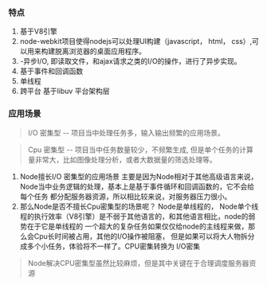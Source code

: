 ### 特点
1. 基于V8引擎
2. node-webkit项目使得nodejs可以处理UI构建（javascript， html， css）,可以用来构建脱离浏览器的桌面应用程序。
3. -异步I/O, 即读取文件，和ajax请求之类的I/O的操作，进行了异步实现。
4. 基于事件和回调函数
5. 单线程
6. 跨平台 基于libuv 平台架构层

### 应用场景
> I/O 密集型 -- 项目当中处理任务多，输入输出频繁的应用场景。

>Cpu 密集型 -- 项目当中任务数量较少，不频繁生成, 但是单个任务的计算量非常大，比如图像处理分析，或者大数据量的筛选处理等。

1. Node擅长I/O 密集型的应用场景 主要是因为Node相对于其他高级语言来说， Node当中业务逻辑的处理，基本上是基于事件循环和回调函数的，它不会给每个任务
都分配服务器资源，所以相比较来说，对服务器压力很小。
2. 那么Node是否不擅长Cpu密集型的场景呢？ Node是单线程的， Node单个线程的执行效率（V8引擎）是不弱于其他语言的，和其他语言相比，node的弱势在于它是单线程的
一个超大的复杂任务如果仅仅给node的主线程来做，那么会Cpu长时间被占用，其他的I/O操作被阻塞， 但是如果可以将大人物拆分成多个小任务，体验将不一样了。CPU密集转换为
I/O密集

>Node解决CPU密集型虽然比较麻烦，但是其中关键在于合理调度服务器资源
